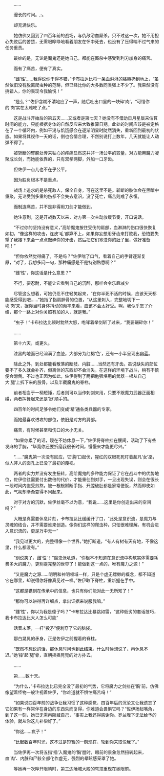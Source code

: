 　　……

　　漫长的时间。,:。

　　却充满快乐。

　　她仿佛又回到了四百年前的战场，与仇敌浴血厮杀。只不过这一次，她不用担心失败后的苦楚，无需眼睁睁地看着朋友在怀中死去，也没有了压得喘不过气来的任务重责。

　　最妙的是，无论是魔鬼还是她自己，都能在厮杀中感受到利刃加身的痛苦。

　　而有了痛苦，便有了真实。

　　“雌‘性’……我得说你干得不错，”卡布拉达比将一条血淋淋的胳膊扔到地上，“虽然依旧没有脱离爬虫种的范畴，但已经比你的大多数同类强上不少了。我果然没有挑错人，你的表现令我愉悦！”

　　“是么？”佐伊含糊不清地应了一声，随后吐出口里的一块碎‘肉’，“可惜你的‘肉’实在太难吃了点。”

　　这是战斗开始后的第五天……又或者是第七天？她没有不借助日月星辰来估算时间的能力，只能根据身体的自然反应来大致推算日期。此处的时间应该是被定格在了一个循环内，例如干渴与饥饿感会在逐渐明显时陡然消失，重新回到最初的状态。如果将其视作一天的话，倒也合情合理，不然别说打上数年，几天就能让人动弹不得了。

　　被斩断的臂膀处传来钻心的疼痛显然这并非一场公平的较量，对方能用魔力凝聚成长剑，而她能依靠的，只有双拳两脚，外加一口牙齿。

　　但佐伊一点儿也不在乎公平。

　　因为胜负根本不是重点。

　　战场上追求的是杀死敌人，保全自身，可在这里不是。斩断的肢体会在黑暗中重聚，无论受到多重的伤都不会失去意识，没了死亡，痛苦则成了永恒。

　　而制造痛苦，并不是非得用刀剑才能做到。

　　她注意到，这是开战数天以来，对方第一次主动放缓节奏，开口说话。

　　“不过你的坚持没有意义，”高阶魔鬼按住受伤的肩部，血淋淋的伤口很快恢复如初，“像这样的攻击，连皮‘毛’都算不上，如果你妄想用牙齿来打败我，恐怕要失望了我接下来会一点点敲碎你的牙齿，然后把它们塞进你的肚子里，做好准备吧！”

　　“但你依然觉得痛了，不是吗？”佐伊喘了口气，看着自己的手臂逐渐复原，“对了，我想多问一句，那种痛感是不是特别熟悉啊？”

　　“雌‘性’，你这话是什么意思？”

　　不行，要忍耐，不能让它看到自己的沉醉，那样会令乐趣减少

　　尽管这么想着，可她仍忍不住轻笑起来，“在你半死不活的时候，应该天天都能感受得到吧……”她指了指肩胛骨的位置，“从这里刺入，完整地切下一块‘肉’来，据你当时身体抖动的频率来看，应该不会太好受。啊，我似乎忘了介绍，那个一路上对你关照有加的人，就是我。”

　　“虫子！”卡布拉达比顿时勃然大怒，咆哮着举剑斩了过来，“我要碾碎你！”

　　……

　　第十六天，或更久。

　　漆黑的地面已经淌满了血迹，大部分为红褐‘色’，还有一小半呈现出幽蓝。

　　除此之外，到处都能看散落的断肢、内脏……当然还有牙齿。虽说缺失的部位要不了多久就会补齐，但离体的东西却不会消失，在这样的环境下战斗，稍有不慎便会滑倒。不过也正因为如此，佐伊得到了两把勉强堪用的武器一根从自己大‘腿’上拆下来的股骨，以及半截魔鬼的脊柱。

　　前者相当于一柄短锤，后者则可以当作刺剑来用，只要不跟魔力武器正面相碰，两者挥舞起来还是‘挺’顺手的。

　　四百年的时间足够令她们变成‘精’通各类兵器的专家。

　　而她最喜欢进攻的部位，依旧是对方的肩部。

　　痛苦，有时候甚至和伤口的大小无关。

　　“如果你累了的话，现在不妨休息一下，”佐伊将脊柱挂在腰间，活动了下有些发麻的手腕，“毕竟你还要折磨我很长时间，慢慢来才能更尽兴。”

　　“……”魔鬼第一次没有回应，它‘胸’口起伏，猩红的双眼死死盯着超凡‘女’巫，似人非人的面孔上已没了最初的蔑视。

　　两者的实力并没有发生扭转，高阶魔鬼的多种能力保证了它在战斗中的优势地位，佐伊往往需要付出数倍的代价，才能重创到对手，一旦出现失误，则会在很长一段时间内饱受煎熬，被一根根掰断手指、开膛破肚都是家常便饭，然而即使如此，气氛却渐渐变得不同起来。

　　对于对方的沉默，佐伊丝毫不以为意，“我说……这里是你创造出来的空间吗？”

　　大概是真需要休息片刻，卡布拉达比缓缓开了口，“此处是意识流，是魔力与灵魂的结合，并不需要谁来创造。像你们这样的爬虫种，只怕很难理解。有机会进入意识流的，更是万中无一”

　　“我见过更大的，完整得像一个世界，”她打断道，“有人有树有天有地，不像这里，什么都没有。”

　　“别说笑了，雌‘性’！”魔鬼低吼道，“你根本不知道在意识流中构筑实体需要耗费多大的魔力，更别提完整的世界了！能做到这一点的，唯有魔力之源！”

　　“又是魔力之源……明明和神明领域一样，只是个虚无缥缈的概念，都不知道它在哪里，却说得你好像真见过一样。”佐伊取下脊柱，重新握在手中。

　　“这都是镌刻在传承中的信息，也只有你们能对此一无所知了！”

　　“那你可以讲得再详细点，拿出证据来说服我嘛。”

　　“雌‘性’，你以为我是傻子吗？”卡布拉达比暴跳如雷，“这种低劣的套话技巧，我卡布拉达比大人怎么可能”

　　话音未落，一杆“投矛”便刺穿了它的脑袋。

　　那白晃晃的矛身，正是佐伊之前握着的脊柱。

　　“既然不想说的话，那休息时间也到此结束。什么时候想说了，再休息不迟。”她‘操’起‘腿’骨，直朝摇摇晃晃的对方扑去。

　　……

　　第……数十天。

　　“为什么，”卡布拉达比已完全没了最初的气势，它将魔力之剑挡在‘胸’前，仿佛像望着怪物一般注视着佐伊，“你难道就不惧怕痛苦吗！”

　　“如果说四百年前的战争让我习惯了这种感觉，四百年后的沉沦又让我遗忘了它如果有一样常伴在身边的东西失而复得，你难道会畏惧它吗？”佐伊扬起嘴角，到了这一刻，她已无需再隐藏自己，“事实上我还得感谢你。罗兰陛下无法给予的体验，就从你这儿补偿好了。”

　　“你这……疯子！”

　　“比起数百年时光，这不过是短暂的一刻现在，轮到你来取悦我了。”

　　当佐伊再一次将五指‘插’入魔鬼的‘胸’膛时，眼前的景象忽然扭转起来，血‘肉’、内脏和尸骸全部化作虚无，强烈的晕眩感笼罩了她。

　　等她再一次睁开眼睛时，第三边陲城大殿的穹顶重现在她眼前。
